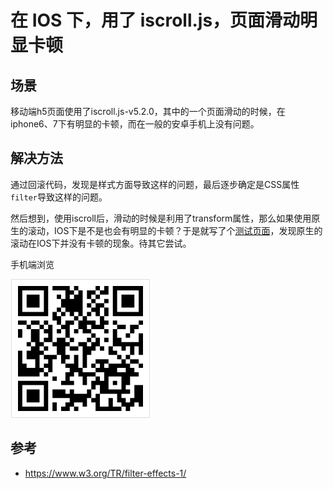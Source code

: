 # 在 IOS 下，用了 iscroll.js，页面滑动明显卡顿
## 场景
移动端h5页面使用了iscroll.js-v5.2.0，其中的一个页面滑动的时候，在iphone6、7下有明显的卡顿，而在一般的安卓手机上没有问题。

## 解决方法
通过回滚代码，发现是样式方面导致这样的问题，最后逐步确定是CSS属性`filter`导致这样的问题。

然后想到，使用iscroll后，滑动的时候是利用了transform属性，那么如果使用原生的滚动，IOS下是不是也会有明显的卡顿？于是就写了个[测试页面](https://xxholic.github.io/lab/lab-css/filter.html)，发现原生的滚动在IOS下并没有卡顿的现象。待其它尝试。

手机端浏览

![二维码](../images/3-1.png)

## 参考
- https://www.w3.org/TR/filter-effects-1/